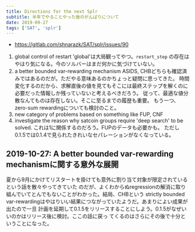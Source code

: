 ```yaml
---
title: Directions for the next Splr
subtitle: 半年でやることやった後のがんばりについて
date: 2019-09-27
tags: ['SAT', 'splr']
---
```


- https://gitlab.com/shnarazk/SAT/splr/issues/90

1. global control of restart
  'global'は大局観ってやつ。`restart_step` の存在はやはり気になる。今のソルバーはまだ何かに気づけていない。
1. a better bounded var-rewarding mechanism
  ASIDS, CHBどちらも確認済みではあるのだが。ただやる意味あるのかちょっと疑問に思ってきた。
  時間変化するのだから、求解直後の値を見てもそこには最終ステップを解くのに必要だった情報しか残っていないと考えるべきだろう。
  従って、最適な値分散なんてものは存在しない。そこに至るまでの履歴も重要。
  もう一つ、zero-sum rewardingについても検討のこと。
1. new category of problems based on something like FUP, CNF
1. investigate the reason why satcoin groups require 'deep search' to be solved.
  これは1に関係するのだろう。FUPのデータも必要かも。
  ただし0.1.5では0.1.4で見られたきれいなセパレーションがなくなっている。

## 2019-10-27: A better bounded var-rewarding mechanismに関する意外な展開

夏から9月にかけてリスタートを掛けても意外に割り当て対象が限定されているという話を散々やってきていた
のだが、よくわからぬregressionの解消に取り組んでいてとんでもないことがわかった。結局、CHBという
strictly bounded var-rewardingはやはりいい結果につながっていたようだ。あまりによい成果が出たので一旦
計画を延期して0.1.5をリリースすることにしよう。0.1.5がなぜいいのかはリリース後に検討。ここの話に戻っ
てくるのはさらにその後で十分ということになった。
